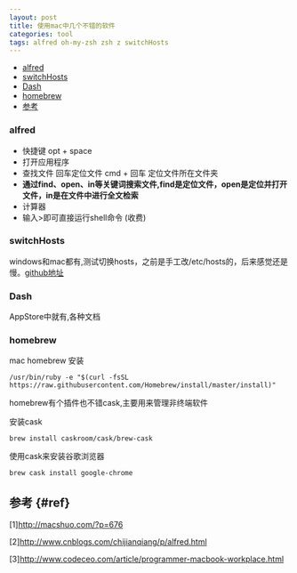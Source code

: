 ```yaml
---
layout: post
title: 使用mac中几个不错的软件
categories: tool
tags: alfred oh-my-zsh zsh z switchHosts
---
```


*   [alfred](#alfred)
*   [switchHosts](#switchhosts)
*   [Dash](#dash)
*   [homebrew](#homebrew)
*	[参考](#ref)


### alfred

*   快捷键 opt + space
*   打开应用程序
*   查找文件 回车定位文件 cmd + 回车 定位文件所在文件夹
*   **通过find、open、in等关键词搜索文件,find是定位文件，open是定位并打开文件，in是在文件中进行全文检索**
*   计算器
*   输入>即可直接运行shell命令 (收费)
    
### switchHosts

windows和mac都有,测试切换hosts，之前是手工改/etc/hosts的，后来感觉还是慢。[github地址](https://github.com/oldj/SwitchHosts)

### Dash

AppStore中就有,各种文档

### homebrew
    
mac homebrew 安装

`/usr/bin/ruby -e "$(curl -fsSL https://raw.githubusercontent.com/Homebrew/install/master/install)"`

homebrew有个插件也不错cask,主要用来管理非终端软件

安装cask

    brew install caskroom/cask/brew-cask

使用cask来安装谷歌浏览器

    brew cask install google-chrome

## 参考 {#ref}
 
[1]<http://macshuo.com/?p=676>

[2]<http://www.cnblogs.com/chijianqiang/p/alfred.html>

[3]<http://www.codeceo.com/article/programmer-macbook-workplace.html>
